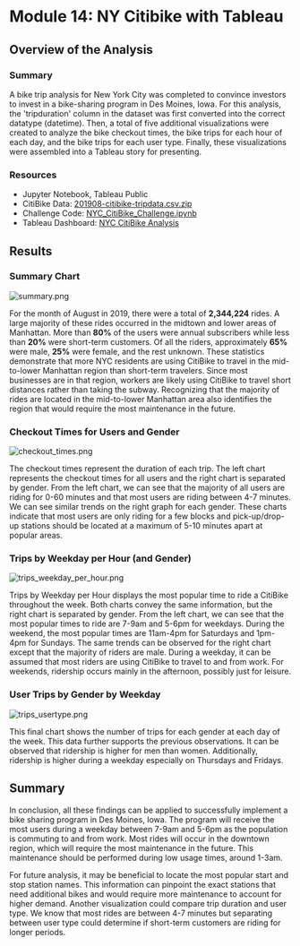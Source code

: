 # Module 14: NY Citibike with Tableau

## Overview of the Analysis

### Summary
A bike trip analysis for New York City was completed to convince investors to invest in a bike-sharing program in Des Moines, Iowa. For this analysis, the 'tripduration' column in the dataset was first converted into the correct datatype (datetime). Then, a total of five additional visualizations were created to analyze the bike checkout times, the bike trips for each hour of each day, and the bike trips for each user type. Finally, these visualizations were assembled into a Tableau story for presenting. 

### Resources
* Jupyter Notebook, Tableau Public
* CitiBike Data: [201908-citibike-tripdata.csv.zip](https://s3.amazonaws.com/tripdata/index.html)
* Challenge Code: [NYC_CitiBike_Challenge.ipynb](https://github.com/daniel-sh-au/UofT_DataBC_Module14_bikesharing/blob/main/NYC_CitiBike_Challenge.ipynb)
* Tableau Dashboard: [NYC CitiBike Analysis](https://public.tableau.com/app/profile/daniel6815/viz/Module14_Challenge_16598008703440/NYCCitiBikeAnalysis?publish=yes)

## Results

### Summary Chart
![summary.png](https://github.com/daniel-sh-au/UofT_DataBC_Module14_bikesharing/blob/main/Resources/summary.png)

For the month of August in 2019, there were a total of **2,344,224** rides. A large majority of these rides occurred in the midtown and lower areas of Manhattan. More than **80%** of the users were annual subscribers while less than **20%** were short-term customers. Of all the riders, approximately **65%** were male, **25%** were female, and the rest unknown. These statistics demonstrate that more NYC residents are using CitiBike to travel in the mid-to-lower Manhattan region than short-term travelers.
Since most businesses are in that region, workers are likely using CitiBike to travel short distances rather than taking the subway. Recognizing that the majority of rides are located in the mid-to-lower Manhattan area also identifies the region that would require the most maintenance in the future. 

### Checkout Times for Users and Gender
![checkout_times.png](https://github.com/daniel-sh-au/UofT_DataBC_Module14_bikesharing/blob/main/Resources/checkout_times.png)

The checkout times represent the duration of each trip. The left chart represents the checkout times for all users and the right chart is separated by gender. From the left chart, we can see that the majority of all users are riding for 0-60 minutes and that most users are riding between 4-7 minutes. We can see similar trends on the right graph for each gender. These charts indicate that most users are only riding for a few blocks and pick-up/drop-up stations should be located at a maximum of 5-10 minutes apart at popular areas. 

### Trips by Weekday per Hour (and Gender)
![trips_weekday_per_hour.png](https://github.com/daniel-sh-au/UofT_DataBC_Module14_bikesharing/blob/main/Resources/trips_weekday_per_hour.png)

Trips by Weekday per Hour displays the most popular time to ride a CitiBike throughout the week. Both charts convey the same information, but the right chart is separated by gender. From the left chart, we can see that the most popular times to ride are 7-9am and 5-6pm for weekdays. During the weekend, the most popular times are 11am-4pm for Saturdays and 1pm-4pm for Sundays. The same trends can be observed for the right chart except that the majority of riders are male. During a weekday, it can be assumed that most riders are using CitiBike to travel to and from work. For weekends, ridership occurs mainly in the afternoon, possibly just for leisure. 

### User Trips by Gender by Weekday
![trips_usertype.png](https://github.com/daniel-sh-au/UofT_DataBC_Module14_bikesharing/blob/main/Resources/trips_usertype.png)

This final chart shows the number of trips for each gender at each day of the week. This data further supports the previous observations. It can be observed that ridership is higher for men than women. Additionally, ridership is higher during a weekday especially on Thursdays and Fridays.  

## Summary
In conclusion, all these findings can be applied to successfully implement a bike sharing program in Des Moines, Iowa. The program will receive the most users during a weekday between 7-9am and 5-6pm as the population is commuting to and from work. Most rides will occur in the downtown region, which will require the most maintenance in the future. This maintenance should be performed during low usage times, around 1-3am. 

For future analysis, it may be beneficial to locate the most popular start and stop station names. This information can pinpoint the exact stations that need additional bikes and would require more maintenance to account for higher demand. Another visualization could compare trip duration and user type. We know that most rides are between 4-7 minutes but separating between user type could determine if short-term customers are riding for longer periods. 